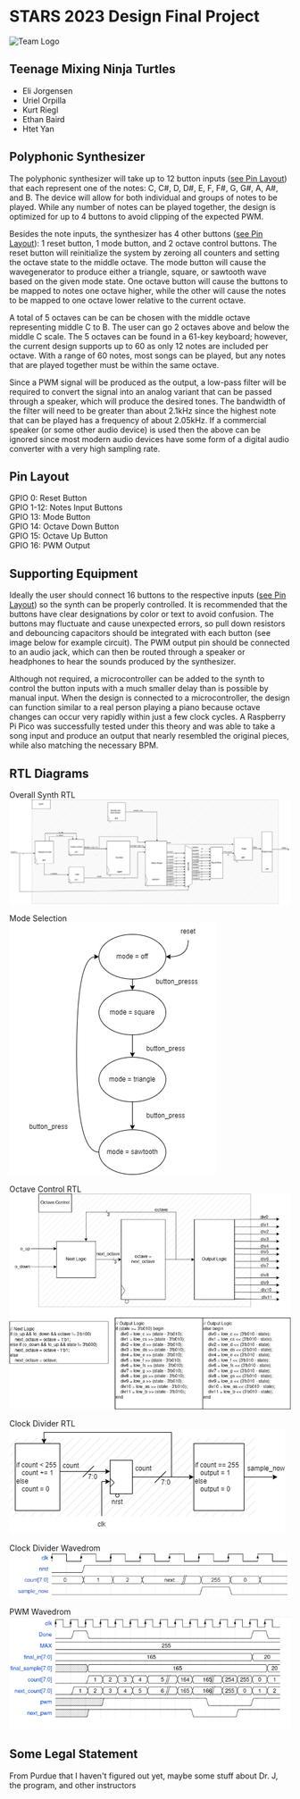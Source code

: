 # STARS 2023 Design Final Project

![Team Logo](https://cdn.discordapp.com/attachments/1118551461463343174/1123393538084831252/Team_Logo_1.png)

## Teenage Mixing Ninja Turtles
* Eli Jorgensen
* Uriel Orpilla
* Kurt Riegl
* Ethan Baird
* Htet Yan

## Polyphonic Synthesizer
The polyphonic synthesizer will take up to 12 button inputs ([see Pin Layout](#pin-layout)) that each represent one of the notes: C, C#, D, D#, E, F, F#, G, G#, A, A#, and B. The device will allow for both individual and groups of notes to be played. While any number of notes can be played together, the design is optimized for up to 4 buttons to avoid clipping of the expected PWM. 

Besides the note inputs, the synthesizer has 4 other buttons ([see Pin Layout](#pin-layout)): 1 reset button, 1 mode button, and 2 octave control buttons. The reset button will reinitialize the system by zeroing all counters and setting the octave state to the middle octave. The mode button will cause the wavegenerator to produce either a triangle, square, or sawtooth wave based on the given mode state. One octave button will cause the buttons to be mapped to notes one octave higher, while the other will cause the notes to be mapped to one octave lower relative to the current octave. 

A total of 5 octaves can be can be chosen with the middle octave representing middle C to B. The user can go 2 octaves above and below the middle C scale. The 5 octaves can be found in a 61-key keyboard; however, the current design supports up to 60 as only 12 notes are included per octave. With a range of 60 notes, most songs can be played, but any notes that are played together must be within the same octave. 

Since a PWM signal will be produced as the output, a low-pass filter will be required to convert the signal into an analog variant that can be passed through a speaker, which will produce the desired tones. The bandwidth of the filter will need to be greater than about 2.1kHz since the highest note that can be played has a frequency of about 2.05kHz. If a commercial speaker (or some other audio device) is used then the above can be ignored since most modern audio devices have some form of a digital audio converter with a very high sampling rate.

## Pin Layout
GPIO 0: Reset Button  
GPIO 1-12: Notes Input Buttons  
GPIO 13: Mode Button  
GPIO 14: Octave Down Button  
GPIO 15: Octave Up Button  
GPIO 16: PWM Output 

## Supporting Equipment
Ideally the user should connect 16 buttons to the respective inputs ([see Pin Layout](#pin-layout)) so the synth can be properly controlled. It is recommended that the buttons have clear designations by color or text to avoid confusion. The buttons may fluctuate and cause unexpected errors, so pull down resistors and debouncing capacitors should be integrated with each button (see image below for example circuit). The PWM output pin should be connected to an audio jack, which can then be routed through a speaker or headphones to hear the sounds produced by the synthesizer.

Although not required, a microcontroller can be added to the synth to control the button inputs with a much smaller delay than is possible by manual input. When the design is connected to a microcontroller, the design can function similar to a real person playing a piano because octave changes can occur very rapidly within just a few clock cycles. A Raspberry Pi Pico was successfully tested under this theory and was able to take a song input and produce an output that nearly resembled the original pieces, while also matching the necessary BPM.

## RTL Diagrams
Overall Synth RTL  
![Synth Top RTL](docs/synth.png)

Mode Selection  
![Mode FSM](docs/mode_select.drawio.png)

Octave Control RTL  
![Octave Control RTL](docs/octave_control.png)

Clock Divider RTL  
![Clock Divider RTL](docs/clock_divider.drawio.png)

Clock Divider Wavedrom  
![Clock Wavedrom](docs/clock_wavedrom.png)

PWM Wavedrom  
![PWM Wavedrom](docs/PWM-wave.png)

## Some Legal Statement
From Purdue that I haven't figured out yet, maybe some stuff about Dr. J, the program, and other instructors
